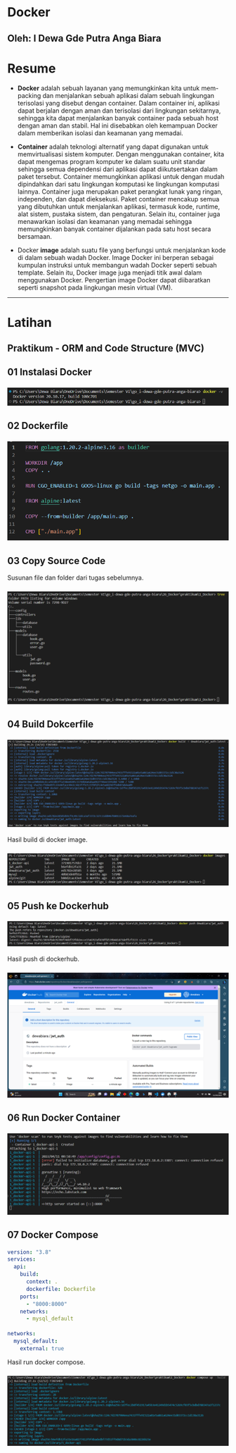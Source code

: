 # **Docker**
## Oleh: I Dewa Gde Putra Anga Biara

# Resume

* **Docker** adalah sebuah layanan yang memungkinkan kita untuk mem-packing dan menjalankan sebuah aplikasi dalam sebuah lingkungan terisolasi yang disebut dengan container. Dalam container ini, aplikasi dapat berjalan dengan aman dan terisolasi dari lingkungan sekitarnya, sehingga kita dapat menjalankan banyak container pada sebuah host dengan aman dan stabil. Hal ini disebabkan oleh kemampuan Docker dalam memberikan isolasi dan keamanan yang memadai.

* **Container** adalah teknologi alternatif yang dapat digunakan untuk memvirtualisasi sistem komputer. Dengan menggunakan container, kita dapat mengemas program komputer ke dalam suatu unit standar sehingga semua dependensi dari aplikasi dapat diikutsertakan dalam paket tersebut. Container memungkinkan aplikasi untuk dengan mudah dipindahkan dari satu lingkungan komputasi ke lingkungan komputasi lainnya. Container juga merupakan paket perangkat lunak yang ringan, independen, dan dapat dieksekusi. Paket container mencakup semua yang dibutuhkan untuk menjalankan aplikasi, termasuk kode, runtime, alat sistem, pustaka sistem, dan pengaturan. Selain itu, container juga menawarkan isolasi dan keamanan yang memadai sehingga memungkinkan banyak container dijalankan pada satu host secara bersamaan.

* Docker **image** adalah suatu file yang berfungsi untuk menjalankan kode di dalam sebuah wadah Docker. Image Docker ini berperan sebagai kumpulan instruksi untuk membangun wadah Docker seperti sebuah template. Selain itu, Docker image juga menjadi titik awal dalam menggunakan Docker. Pengertian image Docker dapat diibaratkan seperti snapshot pada lingkungan mesin virtual (VM).

 ---


# Latihan
## Praktikum - ORM and Code Structure (MVC)
## 01 Instalasi Docker
### ![](./screenshot/docker_install.png)
## 02 Dockerfile
### ![](./screenshot/dockerfile.png)
## 03 Copy Source Code
Susunan file dan folder dari tugas sebelumnya.
### ![](./screenshot/copy_code.png)
## 04 Build Dokcerfile
### ![](./screenshot/build_docker.png)
Hasil build di docker image.
### ![](./screenshot/docker_build_result.png)
## 05 Push ke Dockerhub
### ![](./screenshot/push_docker.png)
Hasil push di dockerhub.
### ![](./screenshot/docker_push_result.png)
## 06 Run Docker Container
### ![](./screenshot/running.png)
## 07 Docker Compose
```yml
version: "3.8"
services:
  api:
    build:
      context: .
      dockerfile: Dockerfile
    ports:
      - "8000:8000"
    networks:
      - mysql_default

networks:
  mysql_default:
    external: true
```
Hasil run docker compose.
### ![](./screenshot/docker_compose.png)
